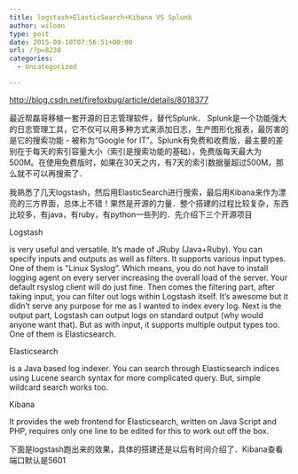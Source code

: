 ```yaml
---
title: logstash+ElasticSearch+Kibana VS Splunk
author: wiloon
type: post
date: 2015-09-10T07:56:51+00:00
url: /?p=8238
categories:
  - Uncategorized

---
```

http://blog.csdn.net/firefoxbug/article/details/8018377

最近帮磊哥移植一套开源的日志管理软件，替代Splunk． Splunk是一个功能强大的日志管理工具，它不仅可以用多种方式来添加日志，生产图形化报表，最厉害的是它的搜索功能 - 被称为“Google for IT”。Splunk有免费和收费版，最主要的差别在于每天的索引容量大小（索引是搜索功能的基础），免费版每天最大为500M。在使用免费版时，如果在30天之内，有7天的索引数据量超过500M，那么就不可以再搜索了．
  
我熟悉了几天logstash，然后用ElasticSearch进行搜索，最后用Kibana来作为漂亮的三方界面，总体上不错！果然是开源的力量．整个搭建的过程比较复杂，东西比较多，有java，有ruby，有python一些列的．先介绍下三个开源项目

Logstash
  
is very useful and versatile. It&#8217;s made of JRuby (Java+Ruby). You can specify inputs and outputs as well as filters. It supports various input types. One of them is "Linux Syslog&#8221;. Which means, you do not have to install logging agent on every server increasing the overall load of the server. Your default rsyslog client will do just fine. Then comes the filtering part, after taking input, you can filter out logs within Logstash itself. It&#8217;s awesome but it didn&#8217;t serve any purpose for me as I wanted to index every log. Next is the output part, Logstash can output logs on standard output (why would anyone want that). But as with input, it supports multiple output types too. One of them is Elasticsearch.

Elasticsearch
  
is a Java based log indexer. You can search through Elasticsearch indices using Lucene search syntax for more complicated query. But, simple wildcard search works too.

Kibana
  
It provides the web frontend for Elasticsearch, written on Java Script and PHP, requires only one line to be edited for this to work out off the box.
  
下面是logstash跑出来的效果，具体的搭建还是以后有时间介绍了．Kibana查看端口默认是5601